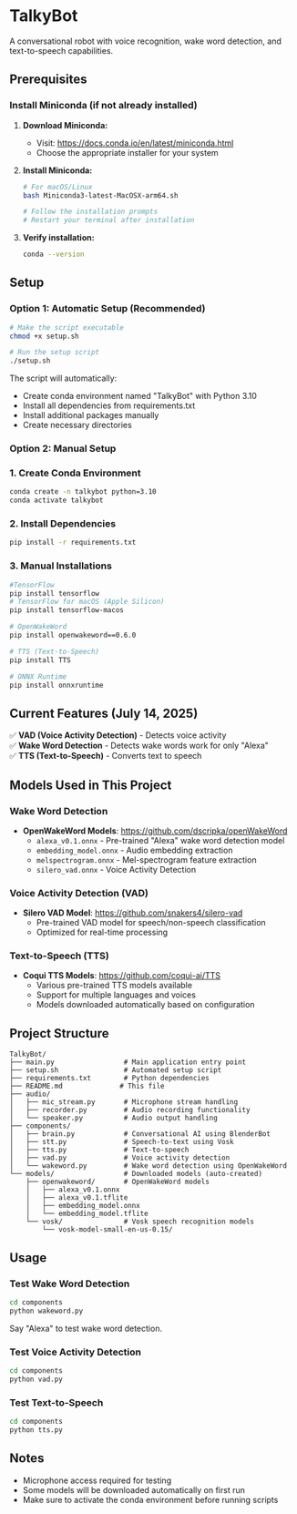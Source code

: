# TalkyBot

A conversational robot with voice recognition, wake word detection, and text-to-speech capabilities.

## Prerequisites

### Install Miniconda (if not already installed)

1. **Download Miniconda:**

   - Visit: https://docs.conda.io/en/latest/miniconda.html
   - Choose the appropriate installer for your system

2. **Install Miniconda:**

   ```bash
   # For macOS/Linux
   bash Miniconda3-latest-MacOSX-arm64.sh

   # Follow the installation prompts
   # Restart your terminal after installation
   ```

3. **Verify installation:**
   ```bash
   conda --version
   ```

## Setup

### Option 1: Automatic Setup (Recommended)

```bash
# Make the script executable
chmod +x setup.sh

# Run the setup script
./setup.sh
```

The script will automatically:

- Create conda environment named "TalkyBot" with Python 3.10
- Install all dependencies from requirements.txt
- Install additional packages manually
- Create necessary directories

### Option 2: Manual Setup

### 1. Create Conda Environment

```bash
conda create -n talkybot python=3.10
conda activate talkybot
```

### 2. Install Dependencies

```bash
pip install -r requirements.txt
```

### 3. Manual Installations

```bash
#TensorFlow
pip install tensorflow
# TensorFlow for macOS (Apple Silicon)
pip install tensorflow-macos

# OpenWakeWord
pip install openwakeword==0.6.0

# TTS (Text-to-Speech)
pip install TTS

# ONNX Runtime
pip install onnxruntime
```

## Current Features (July 14, 2025)

✅ **VAD (Voice Activity Detection)** - Detects voice activity  
✅ **Wake Word Detection** - Detects wake words work for only "Alexa"  
✅ **TTS (Text-to-Speech)** - Converts text to speech

## Models Used in This Project

### Wake Word Detection

- **OpenWakeWord Models**: https://github.com/dscripka/openWakeWord
  - `alexa_v0.1.onnx` - Pre-trained "Alexa" wake word detection model
  - `embedding_model.onnx` - Audio embedding extraction
  - `melspectrogram.onnx` - Mel-spectrogram feature extraction
  - `silero_vad.onnx` - Voice Activity Detection

### Voice Activity Detection (VAD)

- **Silero VAD Model**: https://github.com/snakers4/silero-vad
  - Pre-trained VAD model for speech/non-speech classification
  - Optimized for real-time processing

### Text-to-Speech (TTS)

- **Coqui TTS Models**: https://github.com/coqui-ai/TTS
  - Various pre-trained TTS models available
  - Support for multiple languages and voices
  - Models downloaded automatically based on configuration

## Project Structure

```
TalkyBot/
├── main.py                 # Main application entry point
├── setup.sh                # Automated setup script
├── requirements.txt        # Python dependencies
├── README.md              # This file
├── audio/
│   ├── mic_stream.py       # Microphone stream handling
│   ├── recorder.py         # Audio recording functionality
│   └── speaker.py          # Audio output handling
├── components/
│   ├── brain.py            # Conversational AI using BlenderBot
│   ├── stt.py              # Speech-to-text using Vosk
│   ├── tts.py              # Text-to-speech
│   ├── vad.py              # Voice activity detection
│   └── wakeword.py         # Wake word detection using OpenWakeWord
└── models/                 # Downloaded models (auto-created)
    ├── openwakeword/       # OpenWakeWord models
    │   ├── alexa_v0.1.onnx
    │   ├── alexa_v0.1.tflite
    │   ├── embedding_model.onnx
    │   └── embedding_model.tflite
    └── vosk/               # Vosk speech recognition models
        └── vosk-model-small-en-us-0.15/
```

## Usage

### Test Wake Word Detection

```bash
cd components
python wakeword.py
```

Say "Alexa" to test wake word detection.

### Test Voice Activity Detection

```bash
cd components
python vad.py
```

### Test Text-to-Speech

```bash
cd components
python tts.py
```

## Notes

- Microphone access required for testing
- Some models will be downloaded automatically on first run
- Make sure to activate the conda environment before running scripts

